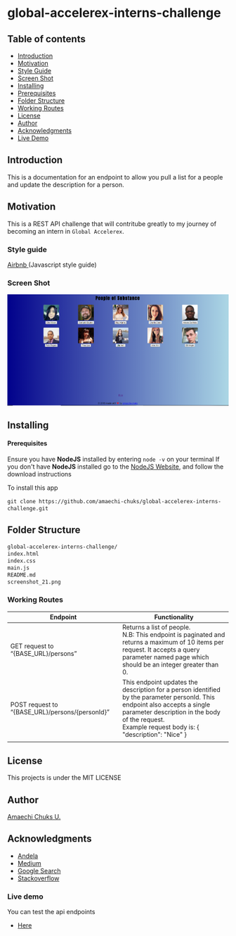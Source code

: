 # global-accelerex-interns-challenge

## Table of contents

- [Introduction](#introduction)
- [Motivation](#motivation)
- [Style Guide](#style-guide)
- [Screen Shot](#screen-shot)
- [Installing](#installing)
- [Prerequisites](#prerequisites)
 - [Folder Structure](#folder-structure)
 - [Working Routes](#working-routes)
 - [License](#license)
 - [Author](#author)
 - [Acknowledgments](#acknowledgments)
 - [Live Demo](#live-demo)

## Introduction
This is a documentation for an endpoint to allow you pull a list for a people and update the description for a person.

## Motivation

This is a REST API challenge that will contritube greatly to my journey of becoming an intern in `Global Accelerex`.

### Style guide

[Airbnb ](https://github.com/airbnb/javascript)(Javascript style guide)


### Screen Shot

![alt](/screenshot_21.png)


## Installing

#### Prerequisites

Ensure you have **NodeJS** installed by entering `node -v` on your terminal
If you don't have **NodeJS** installed go to the [NodeJS Website](http://nodejs.org), and follow the download instructions

To install this app

```
git clone https://github.com/amaechi-chuks/global-accelerex-interns-challenge.git
```

## Folder Structure

```
global-accelerex-interns-challenge/
index.html
index.css
main.js
README.md
screenshot_21.png
```


### Working Routes

<table>
<thead>
<tr>
<th>Endpoint</th>
<th>Functionality</th>
</tr>
</thead>
<tbody>
<tr>
<td>GET request to “{BASE_URL}/persons”</td>
<td>Returns a list of people.<br /> N.B: This endpoint is paginated and returns a maximum of 10 items per request. It accepts a query parameter named page which should be an integer greater than 0.
</td>
</tr>
<tr>
<td>POST request to “{BASE_URL}/persons/{personId}”</td>
<td>This endpoint updates the description for a person identified by the parameter personId. This endpoint also accepts a single parameter description in the body of the request.<br />Example request body is:
{
     			"description": "Nice"
}
</td>

<tr>
<td></td>
<td></td>
</tr>
</tbody></table>

## License

This projects is under the MIT LICENSE

## Author

[Amaechi Chuks U.](https://github.com/amaechi-chuks)

## Acknowledgments

- [Andela](https://andela.com)
- [Medium](https://medium.com)
- [Google Search](https://google.com)
- [Stackoverflow](https://stackoverflow.com)


### Live demo

You can test the api endpoints

- [Here ](https://amaechi-chuks.github.io/global-accelerex-interns-challenge/)
